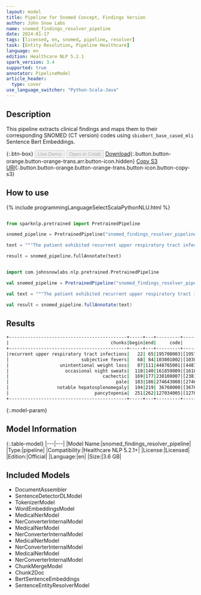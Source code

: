 ```yaml
---
layout: model
title: Pipeline for Snomed Concept, Findings Version
author: John Snow Labs
name: snomed_findings_resolver_pipeline
date: 2024-01-17
tags: [licensed, en, snomed, pipeline, resolver]
task: [Entity Resolution, Pipeline Healthcare]
language: en
edition: Healthcare NLP 5.2.1
spark_version: 3.4
supported: true
annotator: PipelineModel
article_header:
  type: cover
use_language_switcher: "Python-Scala-Java"
---
```


## Description

This pipeline extracts clinical findings and maps them to their corresponding SNOMED (CT version) codes using `sbiobert_base_cased_mli` Sentence Bert Embeddings.

{:.btn-box}
<button class="button button-orange" disabled>Live Demo</button>
<button class="button button-orange" disabled>Open in Colab</button>
[Download](https://s3.amazonaws.com/auxdata.johnsnowlabs.com/clinical/models/snomed_findings_resolver_pipeline_en_5.2.1_3.4_1705501624629.zip){:.button.button-orange.button-orange-trans.arr.button-icon.hidden}
[Copy S3 URI](s3://auxdata.johnsnowlabs.com/clinical/models/snomed_findings_resolver_pipeline_en_5.2.1_3.4_1705501624629.zip){:.button.button-orange.button-orange-trans.button-icon.button-copy-s3}

## How to use



<div class="tabs-box" markdown="1">
{% include programmingLanguageSelectScalaPythonNLU.html %}
  
```python

from sparknlp.pretrained import PretrainedPipeline

snomed_pipeline = PretrainedPipeline("snomed_findings_resolver_pipeline", "en", "clinical/models")

text = """The patient exhibited recurrent upper respiratory tract infections, subjective fevers, unintentional weight loss, and occasional night sweats. Clinically, they appeared cachectic and pale, with notable hepatosplenomegaly. Laboratory results confirmed pancytopenia."""

result = snomed_pipeline.fullAnnotate(text)

```
```scala

import com.johnsnowlabs.nlp.pretrained.PretrainedPipeline

val snomed_pipeline = PretrainedPipeline("snomed_findings_resolver_pipeline", "en", "clinical/models")

val text = """The patient exhibited recurrent upper respiratory tract infections, subjective fevers, unintentional weight loss, and occasional night sweats. Clinically, they appeared cachectic and pale, with notable hepatosplenomegaly. Laboratory results confirmed pancytopenia."""

val result = snomed_pipeline.fullAnnotate(text)

```
</div>

## Results

```bash
+--------------------------------------------+-----+---+---------+--------------------------------------------------+--------------------------------------------------+--------------------------------------------------+
|                                      chunks|begin|end|     code|                                         all_codes|                                       resolutions|                                     all_distances|
+--------------------------------------------+-----+---+---------+--------------------------------------------------+--------------------------------------------------+--------------------------------------------------+
|recurrent upper respiratory tract infections|   22| 65|195708003|[195708003, 308130008, 195746005, 54150009, 783...|[recurrent upper respiratory tract infection, r...|[0.0073, 0.0664, 0.0664, 0.0694, 0.0712, 0.0737...|
|                           subjective fevers|   68| 84|103001002|[103001002, 248425001, 186694006, 77957000, 271...|[feeling feverish (finding), feels feverish, sw...|[0.0494, 0.0514, 0.0535, 0.0552, 0.0661, 0.0674...|
|                   unintentional weight loss|   87|111|448765001|[448765001, 422868009, 699205002, 416528001, 16...|[unintentional weight loss, unexplained weight ...|[0.0000, 0.0400, 0.0472, 0.0564, 0.0666, 0.0666...|
|                     occasional night sweats|  118|140|161859009|[161859009, 42984000, 139115006, 423052008, 672...|[night sweats, night sweats, night sweats, freq...|[0.0480, 0.0480, 0.0480, 0.1043, 0.1100, 0.1256...|
|                                   cachectic|  169|177|238108007|[238108007, 28928000, 74633007, 422003001, 2845...|[cachectic, cachexia, aids with cachexia, cache...|[0.0000, 0.0619, 0.0651, 0.0965, 0.0961, 0.0986...|
|                                        pale|  183|186|274643008|[274643008, 139121005, 161865009, 398979000, 16...|[pale, pale color, pale color, pale complexion,...|[0.0000, 0.0733, 0.0733, 0.0812, 0.0812, 0.0892...|
|                  notable hepatosplenomegaly|  194|219| 36760000|[36760000, 19058002, 80378000, 16294009, 469330...|[hepatosplenomegaly, congestive splenomegaly, n...|[0.0225, 0.0835, 0.0857, 0.0875, 0.0928, 0.0959...|
|                                pancytopenia|  251|262|127034005|[127034005, 736024007, 191249008, 5876000, 1249...|[pancytopenia, drug induced pancytopenia, pancy...|[0.0000, 0.0407, 0.0425, 0.0425, 0.0493, 0.0495...|
+--------------------------------------------+-----+---+---------+--------------------------------------------------+--------------------------------------------------+--------------------------------------------------+
```

{:.model-param}
## Model Information

{:.table-model}
|---|---|
|Model Name:|snomed_findings_resolver_pipeline|
|Type:|pipeline|
|Compatibility:|Healthcare NLP 5.2.1+|
|License:|Licensed|
|Edition:|Official|
|Language:|en|
|Size:|3.6 GB|

## Included Models

- DocumentAssembler
- SentenceDetectorDLModel
- TokenizerModel
- WordEmbeddingsModel
- MedicalNerModel
- NerConverterInternalModel
- MedicalNerModel
- NerConverterInternalModel
- MedicalNerModel
- NerConverterInternalModel
- MedicalNerModel
- NerConverterInternalModel
- ChunkMergeModel
- Chunk2Doc
- BertSentenceEmbeddings
- SentenceEntityResolverModel
